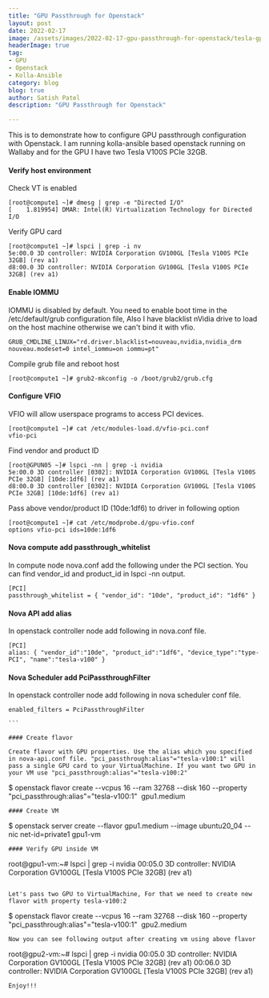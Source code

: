 ```yaml
---
title: "GPU Passthrough for Openstack"
layout: post
date: 2022-02-17
image: /assets/images/2022-02-17-gpu-passthrough-for-openstack/tesla-gpu.png
headerImage: true
tag:
- GPU
- Openstack
- Kolla-Ansible
category: blog
blog: true
author: Satish Patel
description: "GPU Passthrough for Openstack"

---
```


This is to demonstrate how to configure GPU passthrough configuration with Openstack. I am running kolla-ansible based openstack running on Wallaby and for the GPU I have two Tesla V100S PCIe 32GB. 

#### Verify host environment 

Check VT is enabled

```
[root@compute1 ~]# dmesg | grep -e "Directed I/O"
[    1.819954] DMAR: Intel(R) Virtualization Technology for Directed I/O
```
Verify GPU card 

```
[root@compute1 ~]# lspci | grep -i nv
5e:00.0 3D controller: NVIDIA Corporation GV100GL [Tesla V100S PCIe 32GB] (rev a1)
d8:00.0 3D controller: NVIDIA Corporation GV100GL [Tesla V100S PCIe 32GB] (rev a1)
```
#### Enable IOMMU

IOMMU is disabled by default. You need to enable boot time in the /etc/default/grub configuration file, Also I have blacklist nVidia drive to load on the host machine otherwise we can't bind it with vfio. 

```
GRUB_CMDLINE_LINUX="rd.driver.blacklist=nouveau,nvidia,nvidia_drm nouveau.modeset=0 intel_iommu=on iommu=pt"
```
Compile grub file and reboot host

```
[root@compute1 ~]# grub2-mkconfig -o /boot/grub2/grub.cfg
```

#### Configure VFIO 

VFIO will allow userspace programs to access PCI devices. 

```
[root@compute1 ~]# cat /etc/modules-load.d/vfio-pci.conf
vfio-pci
```
Find vendor and product ID 

```
[root@GPUN05 ~]# lspci -nn | grep -i nvidia
5e:00.0 3D controller [0302]: NVIDIA Corporation GV100GL [Tesla V100S PCIe 32GB] [10de:1df6] (rev a1)
d8:00.0 3D controller [0302]: NVIDIA Corporation GV100GL [Tesla V100S PCIe 32GB] [10de:1df6] (rev a1)
```

Pass above vendor/product ID (10de:1df6) to driver in following option 

```
[root@compute1 ~]# cat /etc/modprobe.d/gpu-vfio.conf
options vfio-pci ids=10de:1df6
```

#### Nova compute add passthrough_whitelist 

In compute node nova.conf add the following under the PCI section. You can find vendor_id and product_id in lspci -nn output. 

```
[PCI]
passthrough_whitelist = { "vendor_id": "10de", "product_id": "1df6" }
```

#### Nova API add alias 

In openstack controller node add following in nova.conf file.

```
[PCI]
alias: { "vendor_id":"10de", "product_id":"1df6", "device_type":"type-PCI", "name":"tesla-v100" }
```

#### Nova Scheduler add PciPassthroughFilter

In openstack controller node add following in nova scheduler conf file.

```
enabled_filters = PciPassthroughFilter

``` 

#### Create flavor 

Create flavor with GPU properties. Use the alias which you specified in nova-api.conf file. "pci_passthrough:alias"="tesla-v100:1" will pass a single GPU card to your VirtualMachine. If you want two GPU in your VM use "pci_passthrough:alias"="tesla-v100:2"

```
$ openstack flavor create --vcpus 16 --ram 32768 --disk 160 --property "pci_passthrough:alias"="tesla-v100:1"  gpu1.medium

```
#### Create VM 

```
$ openstack server create --flavor gpu1.medium --image ubuntu20_04 --nic net-id=private1 gpu1-vm
```
#### Verify GPU inside VM

```
root@gpu1-vm:~# lspci | grep -i nvidia
00:05.0 3D controller: NVIDIA Corporation GV100GL [Tesla V100S PCIe 32GB] (rev a1)
```

Let's pass two GPU to VirtualMachine, For that we need to create new flavor with property tesla-v100:2 

```
$ openstack flavor create --vcpus 16 --ram 32768 --disk 160 --property "pci_passthrough:alias"="tesla-v100:1"  gpu2.medium
```
Now you can see following output after creating vm using above flavor 

```
root@gpu2-vm:~# lspci | grep -i nvidia
00:05.0 3D controller: NVIDIA Corporation GV100GL [Tesla V100S PCIe 32GB] (rev a1)
00:06.0 3D controller: NVIDIA Corporation GV100GL [Tesla V100S PCIe 32GB] (rev a1)
```
Enjoy!!! 